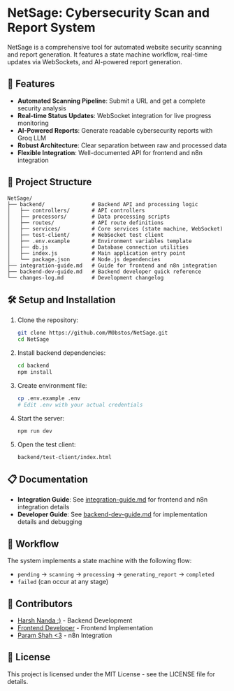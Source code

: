 # NetSage: Cybersecurity Scan and Report System

NetSage is a comprehensive tool for automated website security scanning and report generation. It features a state machine workflow, real-time updates via WebSockets, and AI-powered report generation.

## 🚀 Features

- **Automated Scanning Pipeline**: Submit a URL and get a complete security analysis
- **Real-time Status Updates**: WebSocket integration for live progress monitoring
- **AI-Powered Reports**: Generate readable cybersecurity reports with Groq LLM
- **Robust Architecture**: Clear separation between raw and processed data
- **Flexible Integration**: Well-documented API for frontend and n8n integration

## 📁 Project Structure

```
NetSage/
├── backend/               # Backend API and processing logic
│   ├── controllers/       # API controllers
│   ├── processors/        # Data processing scripts
│   ├── routes/            # API route definitions
│   ├── services/          # Core services (state machine, WebSocket)
│   ├── test-client/       # WebSocket test client
│   ├── .env.example       # Environment variables template
│   ├── db.js              # Database connection utilities
│   ├── index.js           # Main application entry point
│   └── package.json       # Node.js dependencies
├── integration-guide.md   # Guide for frontend and n8n integration
├── backend-dev-guide.md   # Backend developer quick reference
└── changes-log.md         # Development changelog
```

## 🛠️ Setup and Installation

1. Clone the repository:
   ```bash
   git clone https://github.com/M0bstos/NetSage.git
   cd NetSage
   ```

2. Install backend dependencies:
   ```bash
   cd backend
   npm install
   ```

3. Create environment file:
   ```bash
   cp .env.example .env
   # Edit .env with your actual credentials
   ```

4. Start the server:
   ```bash
   npm run dev
   ```

5. Open the test client:
   ```
   backend/test-client/index.html
   ```

## 📋 Documentation

- **Integration Guide**: See [integration-guide.md](./integration-guide.md) for frontend and n8n integration details
- **Developer Guide**: See [backend-dev-guide.md](./backend-dev-guide.md) for implementation details and debugging

## 🔄 Workflow

The system implements a state machine with the following flow:
- `pending` → `scanning` → `processing` → `generating_report` → `completed`
- `failed` (can occur at any stage)

## 👥 Contributors

- [Harsh Nanda :)](https://github.com/M0bstos) - Backend Development
- [Frontend Developer](https://github.com/RiddhiThakare) - Frontend Implementation
- [Param Shah <3](https://github.com/roaringspy) - n8n Integration

## 📄 License

This project is licensed under the MIT License - see the LICENSE file for details.

